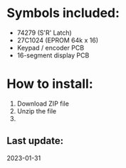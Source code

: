 # Symbols included:
- 74279 (S'R' Latch)
- 27C1024 (EPROM 64k x 16)
- Keypad / encoder PCB
- 16-segment display PCB

# How to install:
1. Download ZIP file
2. Unzip the file
3. 

## Last update:
2023-01-31
